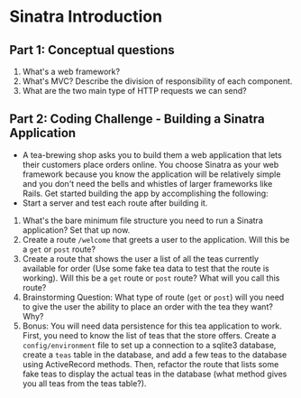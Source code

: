 # Sinatra Introduction

## Part 1: Conceptual questions
1. What's a web framework?
2. What's MVC? Describe the division of responsibility of each component.
3. What are the two main type of HTTP requests we can send?

## Part 2: Coding Challenge - Building a Sinatra Application
* A tea-brewing shop asks you to build them a web application that lets their customers place orders online. You choose Sinatra as your web framework because you know the application will be relatively simple and you don't need the bells and whistles of larger frameworks like Rails. Get started building the app by accomplishing the following:
* Start a server and test each route after building it.
1. What's the bare minimum file structure you need to run a Sinatra application? Set that up now.
2. Create a route `/welcome` that greets a user to the application. Will this be a `get` or `post` route?
3. Create a route that shows the user a list of all the teas currently available for order (Use some fake tea data to test that the route is working). Will this be a `get` route or `post` route? What will you call this route?
4. Brainstorming Question: What type of route (`get` or `post`) will you need to give the user the ability to place an order with the tea they want? Why?
5. Bonus: You will need data persistence for this tea application to work. First, you need to know the list of teas that the store offers. Create a `config/environment` file to set up a connection to a sqlite3 database, create a `teas` table in the database, and add a few teas to the database using ActiveRecord methods. Then, refactor the route that lists some fake teas to display the actual teas in the database (what method gives you all teas from the teas table?).